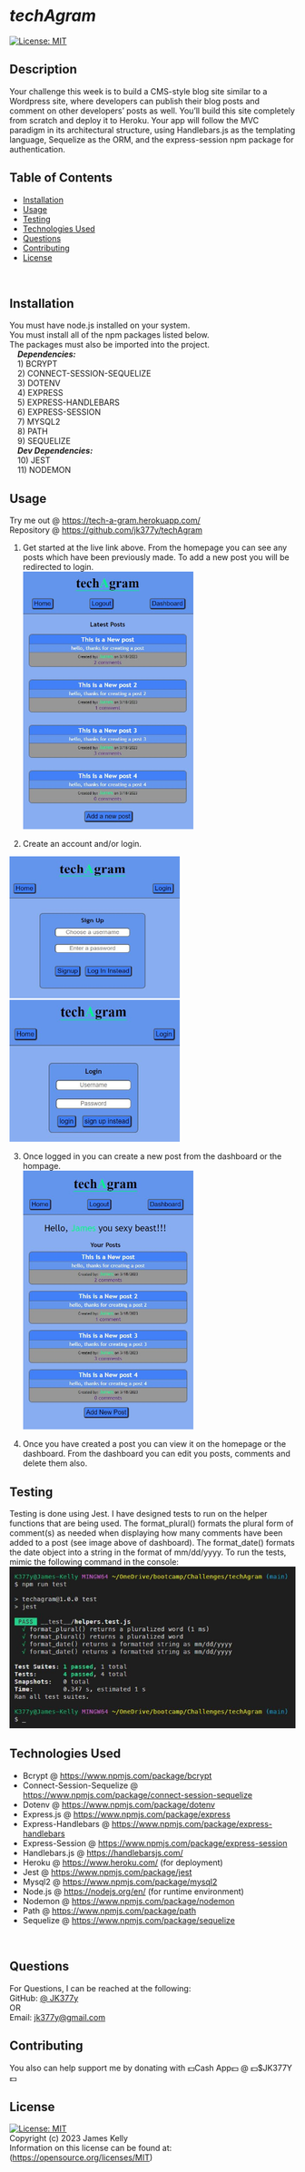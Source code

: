 # ***techAgram***
[![License: MIT](https://img.shields.io/badge/License-MIT-yellow.svg)](https://opensource.org/licenses/MIT)
<br>

## **Description**
Your challenge this week is to build a CMS-style blog site similar to a Wordpress site, where developers can publish their blog posts and comment on other developers’ posts as well. You’ll build this site completely from scratch and deploy it to Heroku. Your app will follow the MVC paradigm in its architectural structure, using Handlebars.js as the templating language, Sequelize as the ORM, and the express-session npm package for authentication.
<br>

## Table of Contents
- [Installation](#installation)
- [Usage](#usage)
- [Testing](#testing)
- [Technologies Used](#technologies-used)
- [Questions](#questions)
- [Contributing](#contributing)
- [License](#license)
<br>

## Installation
You must have node.js installed on your system.<br>
You must install all of the npm packages listed below.<br>
The packages must also be imported into the project.<br>
&emsp;***Dependencies:***
    <br>&emsp;1) BCRYPT
    <br>&emsp;2) CONNECT-SESSION-SEQUELIZE
    <br>&emsp;3) DOTENV
    <br>&emsp;4) EXPRESS
    <br>&emsp;5) EXPRESS-HANDLEBARS
    <br>&emsp;6) EXPRESS-SESSION
    <br>&emsp;7) MYSQL2
    <br>&emsp;8) PATH
    <br>&emsp;9) SEQUELIZE<br>
&emsp;***Dev Dependencies:***
    <br>&emsp;10) JEST
    <br>&emsp;11) NODEMON
<br>

## Usage
Try me out @ https://tech-a-gram.herokuapp.com/
<br>
Repository @ https://github.com/jk377y/techAgram
<br>

1) Get started at the live link above. From the homepage you can see any posts which have been previously made.  To add a new post you will be redirected to login.<br>
<img src="./public/images/homepage.JPG" alt="homepage screenshot" width=300px><br>

2) Create an account and/or login.<br>
<img src="./public/images/signup.JPG" alt="signup page screenshot" width=300px height=250px>
<img src="./public/images/login.JPG" alt="login page screenshot" width=300px height=250px><br>

3) Once logged in you can create a new post from the dashboard or the hompage.<br>
<img src="./public/images/dashboard.JPG" alt="dashboard screenshot" width=300px><br>

4) Once you have created a post you can view it on the homepage or the dashboard. From the dashboard you can edit you posts, comments and delete them also.<br>

## Testing
Testing is done using Jest. I have designed tests to run on the helper functions that are being used. The format_plural() formats the plural form of comment(s) as needed when displaying how many comments have been added to a post (see image above of dashboard). The format_date() formats the date object into a string in the format of mm/dd/yyyy. To run the tests, mimic the following command in the console:
<img src="./public/images/helperTests.JPG" alt="dashboard screenshot" width=600px><br>

## Technologies Used
- Bcrypt @ https://www.npmjs.com/package/bcrypt
- Connect-Session-Sequelize @ https://www.npmjs.com/package/connect-session-sequelize
- Dotenv @ https://www.npmjs.com/package/dotenv
- Express.js @ https://www.npmjs.com/package/express
- Express-Handlebars @ https://www.npmjs.com/package/express-handlebars
- Express-Session @ https://www.npmjs.com/package/express-session
- Handlebars.js @ https://handlebarsjs.com/
- Heroku @ https://www.heroku.com/ (for deployment)
- Jest @ https://www.npmjs.com/package/jest
- Mysql2 @ https://www.npmjs.com/package/mysql2
- Node.js @ https://nodejs.org/en/ (for runtime environment)
- Nodemon @ https://www.npmjs.com/package/nodemon
- Path @ https://www.npmjs.com/package/path
- Sequelize @ https://www.npmjs.com/package/sequelize
<br>

## Questions
For Questions, I can be reached at the following:
<br>GitHub:  <a href ="https://github.com/jk377y" target="_blank">@ JK377y</a>
<br>OR
<br>Email:  jk377y@gmail.com
<br>

## Contributing
You also can help support me by donating with 💵Cash App💵 @ 💵$JK377Y💵
<br>

## License
[![License: MIT](https://img.shields.io/badge/License-MIT-yellow.svg)](https://opensource.org/licenses/MIT)
<br>Copyright (c) 2023 James Kelly
<br>Information on this license can be found at: (https://opensource.org/licenses/MIT)